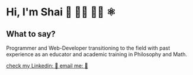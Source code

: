 # Hi, I'm Shai 👋 👨‍💻 👨‍🏫 ⚛️ 

## What to say?
<p>Programmer and Web-Developer transitioning to the field with past experience as an educator and academic training in Philosophy and Math.</p>


<div style="margin: 0 auto;">
  <div>
    <a href="https://www.linkedin.com/in/shai-gilboa/" title="Check my Linkedin">
    check my Linkedin: 💼
    </a>
    <a class="mailto" href="mailto:shizel@gmail.com" " title="send me an email!">email me: 📧</a>
    <!-- <a href="https://twitter.com/GilboaShai" title="I'm trying out twitter">
      🐦
    </a> -->
  </div>
</div>
